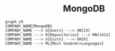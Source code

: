 <h1 align="center">MongoDB</h1>

```mermaid
graph LR
COMPANY_NAME{MongoDB}
COMPANY_NAME ---> U{Users} ---> UN[23]
COMPANY_NAME ---> R{Repositories} ---> RN[1412]
COMPANY_NAME ---> G{Gists} ---> GN[6]
COMPANY_NAME ---> ML{Most Used<br>Languages}
```
